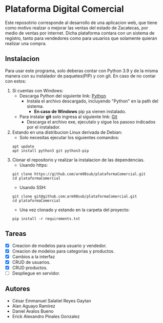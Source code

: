 # Plataforma Digital Comercial

Este reposotirio corresponde al desarrollo de una aplicacion web, que tiene como motivo realzar o mejorar las ventas del estado de Zacatecas, por medio de ventas por internet.
Dicha plataforma contara con un sistema de registro, tanto para vendedores como para usuarios que solamente quieran realizar una compra.

## Instalacion 
Para usar este programa, solo deberas contar con Python 3.9 y de la misma manera con su instalador de paquetes(PIP) y con git.
En caso de no contar con estos:

1. Si cuentas con Windows:
    - Descarga Python del siguiente link: [Python](https://www.python.org/downloads/)
        - Instala el archivo descargado, incluyendo "Python" en la path del sistema.
            - **En caso de Windows** pip ya vienen instalado.
    - Para instalar **git** solo ingresa al siguiente link: [Git](https://git-scm.com/downloads)
        - Descarga el archivo exe, ejecutalo y sigue los pasoso indicados por el instalador.
2. Estando en una distribucion Linux derivada de Debian:
    - Solo necesitas ejecutar los siguientes comandos:
    ```
    apt update 
    apt install python3 git python3-pip
    ```
3. Clonar el repositorio y realizar la instalacion de las dependencias.
    - Usando https:
    ```
    git clone https://github.com/arm98sub/plataformaComercial.git
    cd plataformaComercial
    ```
    - Usando SSH:
    ``` 
    git clone git@github.com:arm98sub/plataformaComercial.git
    cd plataformaComercial
    ```
    - Una vez clonado y estando en la carpeta del proyecto:
    ```
    pip install -r requirements.txt
    ```

## Tareas
- [x] Creacion de modelos para usuario y vendedor.
- [x] Creacion de modelos para categorias y productos.
- [x] Cambios a la interfaz
- [x] CRUD de usuarios.
- [x] CRUD productos.
- [ ] Despliegue en servidor.

## Autores

- César Emmanuel Salatiel Reyes Gaytan
- Alan Aguayo Ramirez 
- Daniel Avalos Bueno
- Erick Alexandro Pinales Gonzalez

